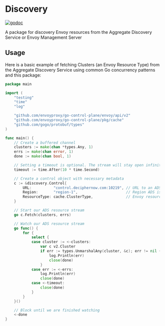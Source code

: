 # Discovery
[![godoc](http://img.shields.io/badge/godoc-reference-blue.svg?style=flat)](https://godoc.org/github.com/deciphernow/gm-fabric-go/discovery)

A package for discovery Envoy resources from the Aggregate Discovery Service or Envoy Management Server

## Usage
Here is a basic example of fetching Clusters (an Envoy Resource Type) from the Aggregate Discovery Service using common Go concurrency patterns and this package:
```go
package main

import (
	"testing"
	"time"
    "log"

	"github.com/envoyproxy/go-control-plane/envoy/api/v2"
	"github.com/envoyproxy/go-control-plane/pkg/cache"
	"github.com/gogo/protobuf/types"
)

func main() {
    // Create a buffered channel
    clusters := make(chan *types.Any, 1)
    errs := make(chan error, 1)
    done := make(chan bool, 1)

    // Setting a timeout is optional. The stream will stay open infinitely if none is set
    timeout := time.After(10 * time.Second)

    // Create a control object with necessary metadata
    c := &discovery.Control{
        URL:          "control.deciphernow.com:10219", // URL to an ADS instance
        Region:       "region-1",                      // Region ADS is apart of
        ResourceType: cache.ClusterType,               // Envoy resource type we want
    }

    // Start our ADS resource stream
    go c.Fetch(clusters, errs)

    // Watch our ADS resource stream
    go func() {
        for {
            select {
            case cluster := <-clusters:
                var c v2.Cluster
                if err := types.UnmarshalAny(cluster, &c); err != nil {
                    log.Println(err)
                    close(done)
                }
            case err := <-errs:
                log.Println(err)
                close(done)
            case <-timeout:
                close(done)
            }
        }
    }()

    // Block until we are finished watching
    <-done    
}
```
